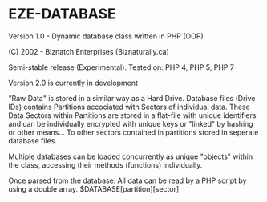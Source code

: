 # EZE-DATABASE
Version 1.0 - Dynamic database class written in PHP (OOP)

(C) 2002 - Biznatch Enterprises (Biznaturally.ca)

Semi-stable release (Experimental). Tested on: PHP 4, PHP 5, PHP 7

Version 2.0 is currently in development


"Raw Data" is stored in a similar way as a Hard Drive. Database files (Drive IDs) contains Partitions accociated with Sectors of individual data. These Data Sectors within Partitions are stored in a flat-file with unique identifiers and can be individually encrypted with unique keys or "linked" by hashing or other means... To other sectors contained in partitions stored in seperate database files.

Multiple databases can be loaded concurrently as unique "objects" within the class, accessing their methods (functions) individually.

Once parsed from the database: All data can be read by a PHP script by using a double array.
$DATABASE[partition][sector]
